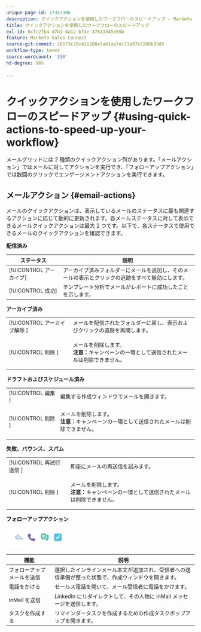 ```yaml
---
unique-page-id: 37357306
description: クイックアクションを使用したワークフローのスピードアップ - Marketo ドキュメント - 製品ドキュメント
title: クイックアクションを使用したワークフローのスピードアップ
exl-id: 8cfc2fb4-d7b1-4a12-bf4e-37613345e65b
feature: Marketo Sales Connect
source-git-commit: 26573c20c411208e5a01aa7ec73a97e7208b35d5
workflow-type: tm+mt
source-wordcount: '330'
ht-degree: 96%

---
```


# クイックアクションを使用したワークフローのスピードアップ {#using-quick-actions-to-speed-up-your-workflow}

メールグリッドには 2 種類のクイックアクション列があります。「メールアクション」ではメールに対してアクションを実行でき、「フォローアップアクション」では数回のクリックでエンゲージメントアクションを実行できます。

## メールアクション {#email-actions}

メールのクイックアクションは、表示しているメールのステータスに最も関連するアクションに応じて動的に更新されます。各メールステータスに対して表示できるメールクイックアクションは最大 2 つです。以下で、各ステータスで使用できるメールのクイックアクションを確認できます。

**配信済み**

| ステータス | 説明 |
|---|---|
| [!UICONTROL アーカイブ] | アーカイブ済みフォルダーにメールを追加し、そのメールの表示とクリックの追跡をすべて無効にします。 |
| [!UICONTROL 成功] | テンプレート分析でメールがレポートに成功したことを示します。 |

**アーカイブ済み**

<table>
 <colgroup>
  <col>
  <col>
 </colgroup>
 <tbody>
  <tr>
   <td>[!UICONTROL アーカイブ解除 &#x200B;]</td>
   <td>メールを配信されたフォルダーに戻し、表示およびクリックの追跡を再開します。</td>
  </tr>
  <tr>
   <td>[!UICONTROL 削除 &#x200B;]</td>
   <td><p>メールを削除します。<br><strong>注意：</strong>キャンペーンの一環として送信されたメールは削除できません。</p></td>
  </tr>
 </tbody>
</table>

**ドラフトおよびスケジュール済み**

<table>
 <colgroup>
  <col>
  <col>
 </colgroup>
 <tbody>
  <tr>
   <td>[!UICONTROL 編集 &#x200B;]</td>
   <td>編集する作成ウィンドウでメールを開きます。</td>
  </tr>
  <tr>
   <td>[!UICONTROL 削除 &#x200B;]</td>
   <td><p>メールを削除します。<br><strong>注意：</strong>キャンペーンの一環として送信されたメールは削除できません。</p></td>
  </tr>
 </tbody>
</table>

**失敗、バウンス、スパム**

<table>
 <colgroup>
  <col>
  <col>
 </colgroup>
 <tbody>
  <tr>
   <td>[!UICONTROL 再試行送信 &#x200B;]</td>
   <td>即座にメールの再送信を試みます。</td>
  </tr>
  <tr>
   <td>[!UICONTROL 削除 &#x200B;]</td>
   <td><p>メールを削除します。<br><strong>注意：</strong>キャンペーンの一環として送信されたメールは削除できません。</p></td>
  </tr>
 </tbody>
</table>

**フォローアップアクション**

![](assets/using-quick-actions-to-speed-up-your-workflow-1.png)

| 機能 | 説明 |
|---|---|
| フォローアップメールを送信 | 選択したインラインメール本文が追加され、受信者への送信準備が整った状態で、作成ウィンドウを開きます。 |
| 電話をかける | セールス電話を開いて、メール受信者に電話をかけます。 |
| inMail を送信 | LinkedIn にリダイレクトして、その人物に InMail メッセージを送信します。 |
| タスクを作成する | リマインダータスクを作成するための作成タスクポップアップを開きます。 |
